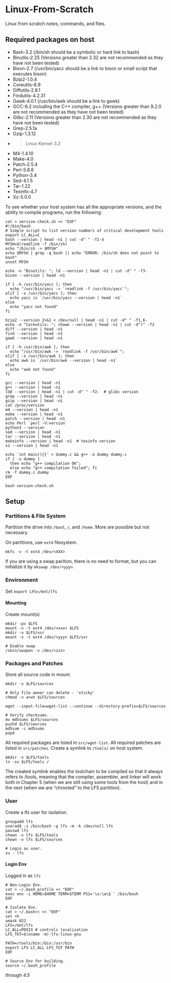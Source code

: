 # Linux-From-Scratch
Linux from scratch notes, commands, and files.

## Required packages on host

* Bash-3.2 (/bin/sh should be a symbolic or hard link to bash)
* Binutils-2.25 (Versions greater than 2.32 are not recommended as they have not been tested)
* Bison-2.7 (/usr/bin/yacc should be a link to bison or small script that executes bison)
* Bzip2-1.0.4
* Coreutils-6.9
* Diffutils-2.8.1
* Findutils-4.2.31
* Gawk-4.0.1 (/usr/bin/awk should be a link to gawk)
* GCC-6.2 including the C++ compiler, g++ (Versions greater than 9.2.0 are not recommended as they have not been tested)
* Glibc-2.11 (Versions greater than 2.30 are not recommended as they have not been tested)
* Grep-2.5.1a
* Gzip-1.3.12
* >Linux Kernel-3.2
* M4-1.4.10
* Make-4.0
* Patch-2.5.4
* Perl-5.8.8
* Python-3.4
* Sed-4.1.5
* Tar-1.22
* Texinfo-4.7
* Xz-5.0.0

To see whether your host system has all the appropriate versions, and the ability to compile programs, run the following:
```
cat > version-check.sh << "EOF"
#!/bin/bash
# Simple script to list version numbers of critical development tools
export LC_ALL=C
bash --version | head -n1 | cut -d" " -f2-4
MYSH=$(readlink -f /bin/sh)
echo "/bin/sh -> $MYSH"
echo $MYSH | grep -q bash || echo "ERROR: /bin/sh does not point to bash"
unset MYSH

echo -n "Binutils: "; ld --version | head -n1 | cut -d" " -f3-
bison --version | head -n1

if [ -h /usr/bin/yacc ]; then
  echo "/usr/bin/yacc -> `readlink -f /usr/bin/yacc`";
elif [ -x /usr/bin/yacc ]; then
  echo yacc is `/usr/bin/yacc --version | head -n1`
else
  echo "yacc not found" 
fi

bzip2 --version 2>&1 < /dev/null | head -n1 | cut -d" " -f1,6-
echo -n "Coreutils: "; chown --version | head -n1 | cut -d")" -f2
diff --version | head -n1
find --version | head -n1
gawk --version | head -n1

if [ -h /usr/bin/awk ]; then
  echo "/usr/bin/awk -> `readlink -f /usr/bin/awk`";
elif [ -x /usr/bin/awk ]; then
  echo awk is `/usr/bin/awk --version | head -n1`
else 
  echo "awk not found" 
fi

gcc --version | head -n1
g++ --version | head -n1
ldd --version | head -n1 | cut -d" " -f2-  # glibc version
grep --version | head -n1
gzip --version | head -n1
cat /proc/version
m4 --version | head -n1
make --version | head -n1
patch --version | head -n1
echo Perl `perl -V:version`
python3 --version
sed --version | head -n1
tar --version | head -n1
makeinfo --version | head -n1  # texinfo version
xz --version | head -n1

echo 'int main(){}' > dummy.c && g++ -o dummy dummy.c
if [ -x dummy ]
  then echo "g++ compilation OK";
  else echo "g++ compilation failed"; fi
rm -f dummy.c dummy
EOF

bash version-check.sh
```

## Setup
### Partitions & File System
Partition the drive into `/boot`, `/`, and `/home`. More are possible but not necessary.

On partitions, use `ext4` filesystem.
```
mkfs -v -t ext4 /dev/<XXX>
```
If you are using a swap parition, there is no need to format, but you can initialize it by `mkswap /dev/<yyy>`.

### Environment
Set `export LFS=/mnt/lfs`

#### Mounting
Create mount(s)
```
mkdir -pv $LFS
mount -v -t ext4 /dev/<xxx> $LFS
mkdir -v $LFS/usr
mount -v -t ext4 /dev/<yyy> $LFS/usr

# Enable swap
/sbin/swapon -v /dev/<zzz>
```
### Packages and Patches
Store all source code in mount.
```
mkdir -v $LFS/sources

# Only file owner can delete - 'sticky'
chmod -v a+wt $LFS/sources

wget --input-file=wget-list --continue --directory-prefix=$LFS/sources

# Verify checksums.
mv md5sums $LFS/sources
pushd $LFS/sources
md5sum -c md5sums
popd
```

All required packages are listed in `src/wget-list`. All required patches are listed in `src/patches`.
 Create a symlink to `/tools/` on host system.
 ```
 mkdir -v $LFS/tools
 ln -sv $LFS/tools /
 ```
 The created symlink enables the toolchain to be compiled so that it always refers to /tools, meaning that the compiler, assembler, and linker will work both in Chapter 5 (when we are still using some tools from the host) and in the next (when we are “chrooted” to the LFS partition).

### User
Create a lfs user for isolation.
```
groupadd lfs
useradd -s /bin/bash -g lfs -m -k /dev/null lfs
passwd lfs
chown -v lfs $LFS/tools
chown -v lfs $LFS/sources

# Login as user.
su - lfs
```
#### Login Env
Logged in as `lfs`
```
# Non-Login Env.
cat > ~/.bash_profile << "EOF"
exec env -i HOME=$HOME TERM=$TERM PS1='\u:\w\$ ' /bin/bash
EOF

# Isolate Env.
cat > ~/.bashrc << "EOF"
set +h
umask 022
LFS=/mnt/lfs
LC_ALL=POSIX # controls localization
LFS_TGT=$(uname -m)-lfs-linux-gnu

PATH=/tools/bin:/bin:/usr/bin
export LFS LC_ALL LFS_TGT PATH
EOF

# Source Env for building.
source ~/.bash_profile
```
*through 4.5*